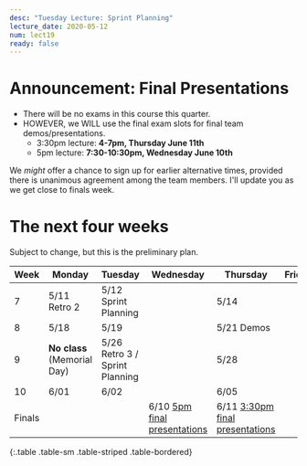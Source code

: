 ```yaml
---
desc: "Tuesday Lecture: Sprint Planning"
lecture_date: 2020-05-12
num: lect19
ready: false
---
```


# Announcement: Final Presentations

* There will be no exams in this course this quarter.
* HOWEVER, we WILL use the final exam slots for final team demos/presentations.
  - 3:30pm lecture: **4-7pm, Thursday June 11th**  
  - 5pm lecture: **7:30-10:30pm, Wednesday June 10th**
  
We *might* offer a chance to sign up for earlier alternative times, provided there is unanimous agreement among the team members.   I'll update you as we get close to finals week.

# The next four weeks

Subject to change, but this is the preliminary plan.

| Week | Monday        | Tuesday              | Wednesday |  Thursday      | Friday |
|------|---------------|----------------------|-----------|----------------|--------|
|  7   | 5/11 Retro 2 | 5/12 Sprint Planning |       | 5/14          | |
|  8   | 5/18         | 5/19                 |       | 5/21  Demos   | |
|  9   | **No class** (Memorial Day) | 5/26  Retro 3 / Sprint Planning  |  | 5/28     | |
|  10   | 6/01       | 6/02           |        | 6/05 | |
| Finals |  |  | 6/10 [5pm final presentations](https://ucsb-cs48.github.io/s20/exam/5pm_section/) | 6/11 [3:30pm final presentations](https://ucsb-cs48.github.io/s20/exam/330pm_section/) | |
{:.table .table-sm .table-striped .table-bordered}

